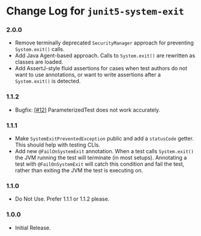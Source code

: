# Change Log for `junit5-system-exit`

### 2.0.0
- Remove terminally deprecated `SecurityManager` approach for preventing `System.exit()` calls.
- Add Java Agent-based approach. Calls to `System.exit()` are rewritten as classes are loaded.
- Add AssertJ-style fluid assertions for cases when test authors do not want to use annotations, or want to write assertions after a `System.exit()` is detected.

### 1.1.2
- Bugfix: [[#12]](https://github.com/tginsberg/junit5-system-exit/issues/12) ParameterizedTest does not work accurately.

### 1.1.1
- Make `SystemExitPreventedException` public and add a `statusCode` getter. This should help with testing CLIs.
- Add new `@FailOnSystemExit` annotation. When a test calls `System.exit()` the JVM running the test will terminate (in most setups). Annotating a test with `@FailOnSystemExit` will catch this condition and fail the test, rather than exiting the JVM the test is executing on.

### 1.1.0
- Do Not Use. Prefer 1.1.1 or 1.1.2 please.

### 1.0.0
- Initial Release.